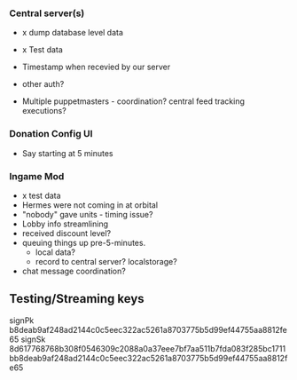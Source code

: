 ### Central server(s)

- x dump database level data
- x Test data

- Timestamp when recevied by our server
- other auth?
- Multiple puppetmasters - coordination? central feed tracking executions?

### Donation Config UI

- Say starting at 5 minutes

### Ingame Mod

- x test data
- Hermes were not coming in at orbital
- "nobody" gave units - timing issue?
- Lobby info streamlining
- received discount level?
- queuing things up pre-5-minutes.
  - local data?
  - record to central server? localstorage?
- chat message coordination?

## Testing/Streaming keys

signPk b8deab9af248ad2144c0c5eec322ac5261a8703775b5d99ef44755aa8812fe65
signSk 8d617768768b308f0546309c2088a0a37eee7bf7aa511b7fda083f285bc1711bb8deab9af248ad2144c0c5eec322ac5261a8703775b5d99ef44755aa8812fe65
